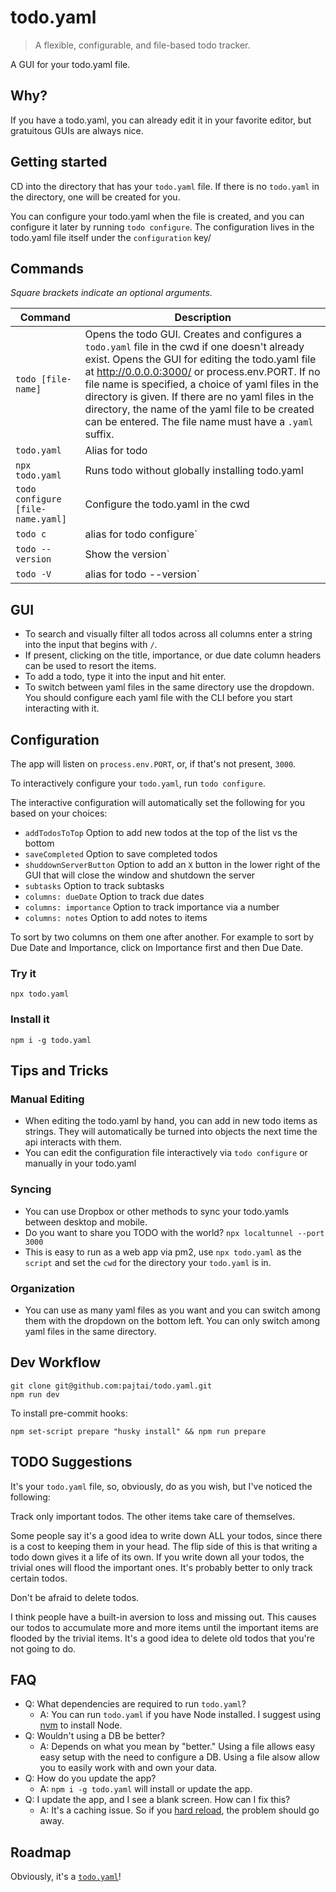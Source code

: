 # todo.yaml

> A flexible, configurable, and file-based todo tracker.

A GUI for your todo.yaml file.

## Why?

If you have a todo.yaml, you can already edit it in your favorite editor, but gratuitous GUIs are always nice.

## Getting started

CD into the directory that has your `todo.yaml` file. If there is no `todo.yaml` in the directory, one will be created for you.

You can configure your todo.yaml when the file is created, and you can configure it later by running `todo configure`. The configuration lives in the todo.yaml file itself under the `configuration` key/

## Commands

_Square brackets indicate an optional arguments._

| Command | Description |
| --- | --- |
| `todo [file-name]` | Opens the todo GUI. Creates and configures a `todo.yaml` file in the cwd if one doesn't already exist. Opens the GUI for editing the todo.yaml file at http://0.0.0.0:3000/ or process.env.PORT. If no file name is specified, a choice of yaml files in the directory is given. If there are no yaml files in the directory, the name of the yaml file to be created can be entered. The file name must have a `.yaml` suffix. |
| `todo.yaml`                       | Alias for todo |
| `npx todo.yaml`                   | Runs todo without globally installing todo.yaml |
| `todo configure [file-name.yaml]` | Configure the todo.yaml in the cwd |
| `todo c`                          | alias for todo configure` |
| `todo --version`                  | Show the version` |
| `todo -V`                         | alias for todo --version` |

## GUI

- To search and visually filter all todos across all columns enter a string into the input that begins with `/`. 
- If present, clicking on the title, importance, or due date column headers can be used to resort the items.
- To add a todo, type it into the input and hit enter.
- To switch between yaml files in the same directory use the dropdown. You should configure each yaml file with the CLI before you start interacting with it.

## Configuration

The app will listen on `process.env.PORT`, or, if that's not present, `3000`.

To interactively configure your `todo.yaml`, run `todo configure`. 

The interactive configuration will automatically set the following for you based on your choices:

- `addTodosToTop` Option to add new todos at the top of the list vs the bottom
- `saveCompleted` Option to save completed todos
- `shuddownServerButton` Option to add an `X` button in the lower right of the GUI that will close the window and shutdown the server  
- `subtasks` Option to track subtasks
- `columns: dueDate` Option to track due dates
- `columns: importance` Option to track importance via a number
- `columns: notes` Option to add notes to items

To sort by two columns on them one after another. For example to sort by Due Date and Importance, click on Importance first and then Due Date.

### Try it

```shell
npx todo.yaml
```

### Install it

```shell
npm i -g todo.yaml
```

## Tips and Tricks

### Manual Editing

-   When editing the todo.yaml by hand, you can add in new todo items as strings. They will automatically be turned into objects the next time the api interacts with them.
-   You can edit the configuration file interactively via `todo configure` or manually in your todo.yaml

### Syncing

- You can use Dropbox or other methods to sync your todo.yamls between desktop and mobile.
- Do you want to share you TODO with the world? `npx localtunnel --port 3000`
- This is easy to run as a web app via pm2, use `npx todo.yaml` as the `script` and set the `cwd` for the directory your `todo.yaml` is in.

### Organization

-   You can use as many yaml files as you want and you can switch among them with the dropdown on the bottom left. You can only switch among yaml files in the same directory.

## Dev Workflow

```shell
git clone git@github.com:pajtai/todo.yaml.git
npm run dev
```

To install pre-commit hooks:

```shell
npm set-script prepare "husky install" && npm run prepare
```

## TODO Suggestions

It's your `todo.yaml` file, so, obviously, do as you wish, but I've noticed the following:

Track only important todos. The other items take care of themselves.

Some people say it's a good idea to write down ALL your todos, since there is a cost to keeping them in your head. The flip side of this is that writing a todo down gives it a life of its own. If you write down all your todos, the trivial ones will flood the important ones. It's probably better to only track certain todos.

Don't be afraid to delete todos.

I think people have a built-in aversion to loss and missing out. This causes our todos to accumulate more and more items until the important items are flooded by the trivial items. It's a good idea to delete old todos that you're not going to do.

## FAQ
- Q: What dependencies are required to run `todo.yaml`?
    - A: You can run `todo.yaml` if you have Node installed. I suggest using [nvm](https://github.com/nvm-sh/nvm) to install Node.
- Q: Wouldn't using a DB be better?
    - A: Depends on what you mean by "better." Using a file allows easy easy setup with the need to configure a DB. Using a file alsow allow you to easily work with and own your data.
- Q: How do you update the app?
    - A: `npm i -g todo.yaml` will install or update the app.
- Q: I update the app, and I see a blank screen. How can I fix this?
    - A: It's a caching issue. So if you [hard reload](https://www.hexnode.com/mobile-device-management/help/how-to-clear-cache-and-hard-reload-browsers/), the problem should go away.         
    
## Roadmap

Obviously, it's a [`todo.yaml`](roadmap/todo.yaml)!

